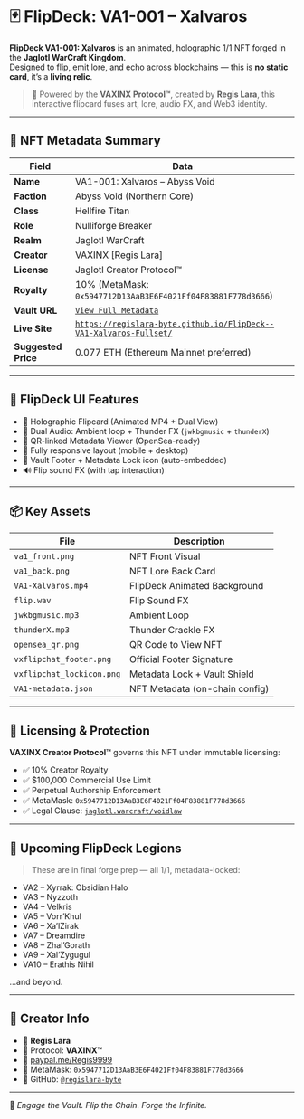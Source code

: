 # 🃏 FlipDeck: VA1-001 – Xalvaros

**FlipDeck VA1-001: Xalvaros** is an animated, holographic 1/1 NFT forged in the **Jaglotl WarCraft Kingdom**.  
Designed to flip, emit lore, and echo across blockchains — this is **no static card**, it’s a **living relic**.

> 🎴 Powered by the **VAXINX Protocol™**, created by **Regis Lara**, this interactive flipcard fuses art, lore, audio FX, and Web3 identity.

---

## 🧿 NFT Metadata Summary

| Field           | Data                                                                 |
|----------------|----------------------------------------------------------------------|
| **Name**       | VA1-001: Xalvaros – Abyss Void                                        |
| **Faction**    | Abyss Void (Northern Core)                                            |
| **Class**      | Hellfire Titan                                                        |
| **Role**       | Nulliforge Breaker                                                    |
| **Realm**      | Jaglotl WarCraft                                                      |
| **Creator**    | VAXINX [Regis Lara]                                                   |
| **License**    | Jaglotl Creator Protocol™                                             |
| **Royalty**    | 10% (MetaMask: `0x5947712D13AaB3E6F4021Ff04F83881F778d3666`)          |
| **Vault URL**  | [`View Full Metadata`](https://github.com/regislara-byte/VA1-Xalvaros-Fullset/blob/main/VA1-metadata.json) |
| **Live Site**  | [`https://regislara-byte.github.io/FlipDeck--VA1-Xalvaros-Fullset/`](https://regislara-byte.github.io/FlipDeck--VA1-Xalvaros-Fullset/) |
| **Suggested Price** | 0.077 ETH (Ethereum Mainnet preferred)                         |

---

## 🎨 FlipDeck UI Features

- 🔁 Holographic Flipcard (Animated MP4 + Dual View)
- 🎼 Dual Audio: Ambient loop + Thunder FX (`jwkbgmusic` + `thunderX`)
- 📜 QR-linked Metadata Viewer (OpenSea-ready)
- 📱 Fully responsive layout (mobile + desktop)
- 🔐 Vault Footer + Metadata Lock icon (auto-embedded)
- 🔊 Flip sound FX (with tap interaction)

---

## 📦 Key Assets

| File                     | Description                           |
|--------------------------|---------------------------------------|
| `va1_front.png`          | NFT Front Visual                      |
| `va1_back.png`           | NFT Lore Back Card                    |
| `VA1-Xalvaros.mp4`       | FlipDeck Animated Background          |
| `flip.wav`               | Flip Sound FX                         |
| `jwkbgmusic.mp3`         | Ambient Loop                          |
| `thunderX.mp3`           | Thunder Crackle FX                    |
| `opensea_qr.png`         | QR Code to View NFT                   |
| `vxflipchat_footer.png`  | Official Footer Signature             |
| `vxflipchat_lockicon.png`| Metadata Lock + Vault Shield          |
| `VA1-metadata.json`      | NFT Metadata (on-chain config)        |

---

## 🧠 Licensing & Protection

**VAXINX Creator Protocol™** governs this NFT under immutable licensing:

- ✅ 10% Creator Royalty
- ✅ $100,000 Commercial Use Limit
- ✅ Perpetual Authorship Enforcement
- ✅ MetaMask: `0x5947712D13AaB3E6F4021Ff04F83881F778d3666`
- ✅ Legal Clause: [`jaglotl.warcraft/voidlaw`](https://jaglotl.warcraft/voidlaw)

---

## 🔮 Upcoming FlipDeck Legions

> These are in final forge prep — all 1/1, metadata-locked:

- VA2 – Xyrrak: Obsidian Halo
- VA3 – Nyzzoth
- VA4 – Velkris
- VA5 – Vorr’Khul
- VA6 – Xa’lZirak
- VA7 – Dreamdire
- VA8 – Zhal’Gorath
- VA9 – Xal’Zygugul
- VA10 – Erathis Nihil

…and beyond.

---

## 💠 Creator Info

- 👤 **Regis Lara**  
- 🧬 Protocol: **VAXINX™**  
- 💸 [paypal.me/Regis9999](https://paypal.me/Regis9999)  
- 🦊 MetaMask: `0x5947712D13AaB3E6F4021Ff04F83881F778d3666`  
- 🔗 GitHub: [`@regislara-byte`](https://github.com/regislara-byte)

---

🧠 *Engage the Vault. Flip the Chain. Forge the Infinite.*
